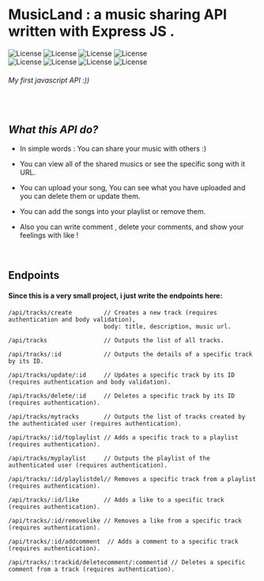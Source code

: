 # MusicLand : a music sharing API written with Express JS .

![License](https://img.shields.io/badge/license-MIT-brightgreen)   ![License](https://img.shields.io/badge/Database-PostgreSQL-red)    ![License](https://img.shields.io/badge/Token-JWT-darkgreen)     ![License](https://img.shields.io/badge/Hashing-Bcrypt-brown)
<br>
![License](https://img.shields.io/badge/Framework-ExpressJS-blue)  ![License](https://img.shields.io/badge/ORM-Prisma-purple)          ![License](https://img.shields.io/badge/Package_Manager-NPM-orange)    ![License](https://img.shields.io/badge/slug-Slugify-cyan)

###### My first javascript API :))
<br>

***<h2>What this API do?</h2>***
* In simple words : You can share your music with others    :)

* You can view all of the shared musics or see the specific song with it URL.

* You can upload your song, You can see what you have uploaded and you can delete them or update them.

* You can add the songs into your playlist or remove them.

* Also you can write comment , delete your comments, and show your feelings with like !
<br>
<h2>Endpoints</h2>
<h4>Since this is a very small project, i just write the endpoints here:</h4>

```
/api/tracks/create         // Creates a new track (requires authentication and body validation),
                           body: title, description, music url.

/api/tracks                // Outputs the list of all tracks.

/api/tracks/:id            // Outputs the details of a specific track by its ID.

/api/tracks/update/:id     // Updates a specific track by its ID (requires authentication and body validation).

/api/tracks/delete/:id     // Deletes a specific track by its ID (requires authentication).

/api/tracks/mytracks       // Outputs the list of tracks created by the authenticated user (requires authentication).

/api/tracks/:id/toplaylist // Adds a specific track to a playlist (requires authentication).

/api/tracks/myplaylist     // Outputs the playlist of the authenticated user (requires authentication).

/api/tracks/:id/playlistdel// Removes a specific track from a playlist (requires authentication).

/api/tracks/:id/like       // Adds a like to a specific track (requires authentication).

/api/tracks/:id/removelike // Removes a like from a specific track (requires authentication).

/api/tracks/:id/addcomment  // Adds a comment to a specific track (requires authentication).

/api/tracks/:trackid/deletecomment/:commentid // Deletes a specific comment from a track (requires authentication).

```

